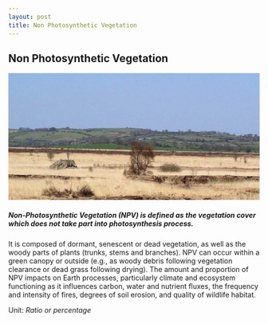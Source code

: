 ```yaml
---
layout: post
title: Non Photosynthetic Vegetation
---
```


## Non Photosynthetic Vegetation

![Non Photosynthetic Vegetation](/assets/img/wales/big/non-photosynthetic-vegetation.jpg)

##### Non-Photosynthetic Vegetation (NPV) is defined as the vegetation cover which does not take part into photosynthesis process.

It is composed of dormant, senescent or dead vegetation, as well as the woody parts of plants (trunks, stems and branches). NPV can occur within a green canopy or outside (e.g., as woody debris following vegetation clearance or dead grass following drying).  The amount and proportion of NPV impacts on Earth processes, particularly climate and ecosystem functioning as it influences carbon, water and nutrient fluxes, the frequency and intensity of fires, degrees of soil erosion, and quality of wildlife habitat.  

Unit: _Ratio or percentage_
